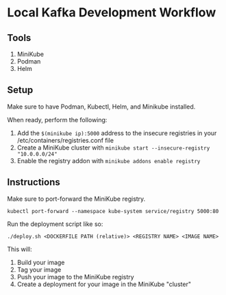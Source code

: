 # Local Kafka Development Workflow
## Tools
1. MiniKube
2. Podman
3. Helm

## Setup
Make sure to have Podman, Kubectl, Helm, and Minikube installed.

When ready, perform the following:

1. Add the `$(minikube ip):5000` address to the insecure registries in your /etc/containers/registries.conf file
2. Create a MiniKube cluster with `minikube start --insecure-registry "10.0.0.0/24"`
3. Enable the registry addon with `minikube addons enable registry`

## Instructions
Make sure to port-forward the MiniKube registry.
```
kubectl port-forward --namespace kube-system service/registry 5000:80
```

Run the deployment script like so:
```
./deploy.sh <DOCKERFILE PATH (relative)> <REGISTRY NAME> <IMAGE NAME>
```

This will:

1. Build your image
2. Tag your image
3. Push your image to the MiniKube registry
4. Create a deployment for your image in the MiniKube "cluster"
